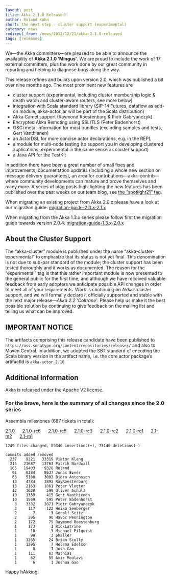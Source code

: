 ```yaml
---
layout: post
title: Akka 2.1.0 Released!
author: Roland Kuhn
short: the next step - cluster support (experimental)
category: news
redirect_from: /news/2012/12/21/akka-2.1.0-released
tags: [releases]
---
```


We—the Akka committers—are pleased to be able to announce the availability of
**Akka 2.1.0 ‘Mingus’**. We are proud to include the work of 17 external
committers, plus the work done by our great community in reporting and helping
to diagnose bugs along the way.

This release refines and builds upon version 2.0, which was published a bit
over nine months ago. The most prominent new features are

* cluster support (experimental, including cluster membership logic & death watch and cluster-aware routers, see more below)
* integration with Scala standard library (SIP-14 Futures, dataflow as add-on module, akka-actor.jar will be part of the Scala distribution)
* Akka Camel support (Raymond Roestenburg & Piotr Gabryanczyk)
* Encrypted Akka Remoting using SSL/TLS (Peter Badenhorst)
* OSGi meta-information for most bundles (excluding samples and tests, Gert Vanthienen)
* an ActorDSL for more concise actor declarations, e.g. in the REPL
* a module for multi-node testing (to support you in developing clustered applications, experimental in the same sense as cluster support)
* a Java API for the TestKit

In addition there have been a great number of small fixes and improvements,
documentation updates (including a whole new section on message delivery
guarantees), an area for contributions—akka-contrib—where community
developments can mature and prove themselves and many more. A series of blog
posts high-lighting the new features has been published over the past weeks on
our team blog, see [the “spotlight21” tag](http://letitcrash.com/tagged/spotlight21).

When migrating an existing project from Akka 2.0.x please have a look at our migration guide:
[migration-guide-2.0.x-2.1.x](http://doc.akka.io/docs/akka/2.1.0/project/migration-guide-2.0.x-2.1.x.html)

When migrating from the Akka 1.3.x series please follow first the migration guide towards version 2.0.4:
[migration-guide-1.3.x-2.0.x](http://doc.akka.io/docs/akka/2.0.4/project/migration-guide-1.3.x-2.0.x.html)

## About the Cluster Support

The “akka-cluster” module is published under the name
“akka-cluster-experimental” to emphasize that its status is not yet final. This
denomination is not due to sub-par standard of the module; the cluster support
has been tested thoroughly and it works as documented. The reason for the
“experimental” tag is that this rather important module is now presented to the
general public for the first time, and although we have received valuable
feedback from early adopters we anticipate possible API changes in order to
meet all of your requirements. Work is continuing on Akka’s cluster support,
and we will formally declare it officially supported and stable with the next
major release—*Akka 2.2 ‘Coltrane’*. Please help us make it the best possible
solution by continuing to give feedback on the mailing list and telling us what
can be improved.

## IMPORTANT NOTICE

The artifacts comprising this release candidate have been published to
`https://oss.sonatype.org/content/repositories/releases/` and also to Maven
Central. In addition, we adopted the SBT standard of encoding the Scala binary
version in the artifact name, i.e. the core actor package’s artifactId is
`akka-actor_2.10`.

## Additional Information

Akka is released under the Apache V2 license.

### For the brave, here is the summary of all changes since the 2.0 series

Assembla milestones (687 tickets in total):

[2.1.0](https://www.assembla.com/spaces/akka/milestones/1256893-2-1-0)     
[2.1.0-rc6](https://www.assembla.com/spaces/akka/milestones/2353743-2-1-rc6)     
[2.1.0-rc5](https://www.assembla.com/spaces/akka/milestones/2328043-2-1-rc5)     
[2.1.0-rc3](https://www.assembla.com/spaces/akka/milestones/2256803-2-1-rc3)     
[2.1.0-rc2](https://www.assembla.com/spaces/akka/milestones/2170253-2-1-rc2)     
[2.1.0-rc1](https://www.assembla.com/spaces/akka/milestones/1819163-2-1-rc1)     
[2.1-m2](https://www.assembla.com/spaces/akka/milestones/1713213-2-1-m2)     
[2.1-m1](https://www.assembla.com/spaces/akka/milestones/1625963-2-1-m1)     

    1249 files changed, 89340 insertions(+), 75140 deletions(–)
    
    commits added removed
      237    9221   33319 Viktor Klang
      215   21687   13763 Patrik Nordwall
      165   19403    9328 Roland
       91    8284    8637 Jonas Bonér
       66    5188    3002 Björn Antonsson
       18    4784    3893 RayRoestenburg
       13    2163    1061 Peter Vlugter
       12    1028     599 Oliver Schulz
       10    1339     415 Gert Vanthienen
       10    1569     595 Peter Badenhorst
        8    3332    2871 Piotr Gabryanczyk
        3     117     122 Heiko Seeberger
        2       7       3 Gerolf Seitz
        2     295      90 Havoc Pennington
        2     172      75 Raymond Roestenburg
        1     173       1 RickLatrine
        1      10       3 Michael Pilquist
        1      99       3 phaller
        1    1265      24 Brian Scully
        1    1295       7 Helena Edelson
        1       8       7 Josh Gao
        1     111      83 Mathias
        1      62      55 Amir Moulavi
        1       6       1 Joshua Gao


Happy hAkking!
